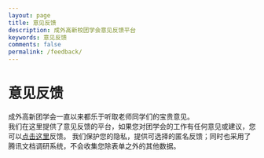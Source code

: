```yaml
---
layout: page
title: 意见反馈
description: 成外高新校团学会意见反馈平台
keywords: 意见反馈
comments: false
permalink: /feedback/
---
```


# 意见反馈
成外高新团学会一直以来都乐于听取老师同学们的宝贵意见。  
我们在这里提供了意见反馈的平台，如果您对团学会的工作有任何意见或建议，您可以[点击这里](https://docs.qq.com/form/page/DVFBpcVZvaFRSa3NX?_w_tencentdocx_form=1)反馈。
我们保护您的隐私，提供可选择的匿名反馈；同时也采用了腾讯文档调研系统，不会收集您除表单之外的其他数据。


<!--meta http-equiv="refresh" content="10;url= https://docs.qq.com/form/page/DVFBpcVZvaFRSa3NX?_w_tencentdocx_form=1 ">
<script language="javascript"> location.replace(" https://docs.qq.com/form/page/DVFBpcVZvaFRSa3NX?_w_tencentdocx_form=1 ") </script-->